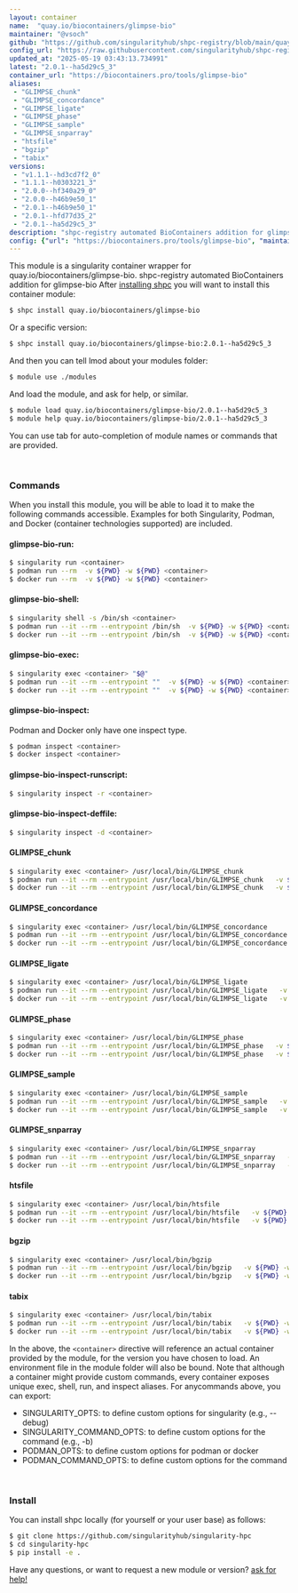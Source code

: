 ```yaml
---
layout: container
name:  "quay.io/biocontainers/glimpse-bio"
maintainer: "@vsoch"
github: "https://github.com/singularityhub/shpc-registry/blob/main/quay.io/biocontainers/glimpse-bio/container.yaml"
config_url: "https://raw.githubusercontent.com/singularityhub/shpc-registry/main/quay.io/biocontainers/glimpse-bio/container.yaml"
updated_at: "2025-05-19 03:43:13.734991"
latest: "2.0.1--ha5d29c5_3"
container_url: "https://biocontainers.pro/tools/glimpse-bio"
aliases:
 - "GLIMPSE_chunk"
 - "GLIMPSE_concordance"
 - "GLIMPSE_ligate"
 - "GLIMPSE_phase"
 - "GLIMPSE_sample"
 - "GLIMPSE_snparray"
 - "htsfile"
 - "bgzip"
 - "tabix"
versions:
 - "v1.1.1--hd3cd7f2_0"
 - "1.1.1--h0303221_3"
 - "2.0.0--hf340a29_0"
 - "2.0.0--h46b9e50_1"
 - "2.0.1--h46b9e50_1"
 - "2.0.1--hfd77d35_2"
 - "2.0.1--ha5d29c5_3"
description: "shpc-registry automated BioContainers addition for glimpse-bio"
config: {"url": "https://biocontainers.pro/tools/glimpse-bio", "maintainer": "@vsoch", "description": "shpc-registry automated BioContainers addition for glimpse-bio", "latest": {"2.0.1--ha5d29c5_3": "sha256:bb9579de652942888a20e6add48387e790447589f99b492bb9fc257ba8f5904e"}, "tags": {"v1.1.1--hd3cd7f2_0": "sha256:31ea0d60db8f22d95c3d6cc8c4ca3899e7c4ee659169a00b93ba7c0e0fd1a207", "1.1.1--h0303221_3": "sha256:bd344086b0116b07dfe588efa3fc9bb112ab5cd942409c9d18b1c733178f9bc5", "2.0.0--hf340a29_0": "sha256:7fdd7991f5d4374027df25b73c0b3ddf8de8b8e3562254dbd4aeff1d999794a6", "2.0.0--h46b9e50_1": "sha256:2f205783a57e2e61d820f40d4105d503b5031df830f1fe1bb162735cdd9b0115", "2.0.1--h46b9e50_1": "sha256:6d91bc8703f2cdc26d6a60980fef227059b21f1fae96c6ff1641c55e88ebd179", "2.0.1--hfd77d35_2": "sha256:9fd05378c917a906cd4a4c6e68cdfbc768b99f25f4369aa7f4a1fec93bbe74ce", "2.0.1--ha5d29c5_3": "sha256:bb9579de652942888a20e6add48387e790447589f99b492bb9fc257ba8f5904e"}, "docker": "quay.io/biocontainers/glimpse-bio", "aliases": {"GLIMPSE_chunk": "/usr/local/bin/GLIMPSE_chunk", "GLIMPSE_concordance": "/usr/local/bin/GLIMPSE_concordance", "GLIMPSE_ligate": "/usr/local/bin/GLIMPSE_ligate", "GLIMPSE_phase": "/usr/local/bin/GLIMPSE_phase", "GLIMPSE_sample": "/usr/local/bin/GLIMPSE_sample", "GLIMPSE_snparray": "/usr/local/bin/GLIMPSE_snparray", "htsfile": "/usr/local/bin/htsfile", "bgzip": "/usr/local/bin/bgzip", "tabix": "/usr/local/bin/tabix"}}
---
```


This module is a singularity container wrapper for quay.io/biocontainers/glimpse-bio.
shpc-registry automated BioContainers addition for glimpse-bio
After [installing shpc](#install) you will want to install this container module:


```bash
$ shpc install quay.io/biocontainers/glimpse-bio
```

Or a specific version:

```bash
$ shpc install quay.io/biocontainers/glimpse-bio:2.0.1--ha5d29c5_3
```

And then you can tell lmod about your modules folder:

```bash
$ module use ./modules
```

And load the module, and ask for help, or similar.

```bash
$ module load quay.io/biocontainers/glimpse-bio/2.0.1--ha5d29c5_3
$ module help quay.io/biocontainers/glimpse-bio/2.0.1--ha5d29c5_3
```

You can use tab for auto-completion of module names or commands that are provided.

<br>

### Commands

When you install this module, you will be able to load it to make the following commands accessible.
Examples for both Singularity, Podman, and Docker (container technologies supported) are included.

#### glimpse-bio-run:

```bash
$ singularity run <container>
$ podman run --rm  -v ${PWD} -w ${PWD} <container>
$ docker run --rm  -v ${PWD} -w ${PWD} <container>
```

#### glimpse-bio-shell:

```bash
$ singularity shell -s /bin/sh <container>
$ podman run --it --rm --entrypoint /bin/sh  -v ${PWD} -w ${PWD} <container>
$ docker run --it --rm --entrypoint /bin/sh  -v ${PWD} -w ${PWD} <container>
```

#### glimpse-bio-exec:

```bash
$ singularity exec <container> "$@"
$ podman run --it --rm --entrypoint ""  -v ${PWD} -w ${PWD} <container> "$@"
$ docker run --it --rm --entrypoint ""  -v ${PWD} -w ${PWD} <container> "$@"
```

#### glimpse-bio-inspect:

Podman and Docker only have one inspect type.

```bash
$ podman inspect <container>
$ docker inspect <container>
```

#### glimpse-bio-inspect-runscript:

```bash
$ singularity inspect -r <container>
```

#### glimpse-bio-inspect-deffile:

```bash
$ singularity inspect -d <container>
```


#### GLIMPSE_chunk

```bash
$ singularity exec <container> /usr/local/bin/GLIMPSE_chunk
$ podman run --it --rm --entrypoint /usr/local/bin/GLIMPSE_chunk   -v ${PWD} -w ${PWD} <container> -c " $@"
$ docker run --it --rm --entrypoint /usr/local/bin/GLIMPSE_chunk   -v ${PWD} -w ${PWD} <container> -c " $@"
```


#### GLIMPSE_concordance

```bash
$ singularity exec <container> /usr/local/bin/GLIMPSE_concordance
$ podman run --it --rm --entrypoint /usr/local/bin/GLIMPSE_concordance   -v ${PWD} -w ${PWD} <container> -c " $@"
$ docker run --it --rm --entrypoint /usr/local/bin/GLIMPSE_concordance   -v ${PWD} -w ${PWD} <container> -c " $@"
```


#### GLIMPSE_ligate

```bash
$ singularity exec <container> /usr/local/bin/GLIMPSE_ligate
$ podman run --it --rm --entrypoint /usr/local/bin/GLIMPSE_ligate   -v ${PWD} -w ${PWD} <container> -c " $@"
$ docker run --it --rm --entrypoint /usr/local/bin/GLIMPSE_ligate   -v ${PWD} -w ${PWD} <container> -c " $@"
```


#### GLIMPSE_phase

```bash
$ singularity exec <container> /usr/local/bin/GLIMPSE_phase
$ podman run --it --rm --entrypoint /usr/local/bin/GLIMPSE_phase   -v ${PWD} -w ${PWD} <container> -c " $@"
$ docker run --it --rm --entrypoint /usr/local/bin/GLIMPSE_phase   -v ${PWD} -w ${PWD} <container> -c " $@"
```


#### GLIMPSE_sample

```bash
$ singularity exec <container> /usr/local/bin/GLIMPSE_sample
$ podman run --it --rm --entrypoint /usr/local/bin/GLIMPSE_sample   -v ${PWD} -w ${PWD} <container> -c " $@"
$ docker run --it --rm --entrypoint /usr/local/bin/GLIMPSE_sample   -v ${PWD} -w ${PWD} <container> -c " $@"
```


#### GLIMPSE_snparray

```bash
$ singularity exec <container> /usr/local/bin/GLIMPSE_snparray
$ podman run --it --rm --entrypoint /usr/local/bin/GLIMPSE_snparray   -v ${PWD} -w ${PWD} <container> -c " $@"
$ docker run --it --rm --entrypoint /usr/local/bin/GLIMPSE_snparray   -v ${PWD} -w ${PWD} <container> -c " $@"
```


#### htsfile

```bash
$ singularity exec <container> /usr/local/bin/htsfile
$ podman run --it --rm --entrypoint /usr/local/bin/htsfile   -v ${PWD} -w ${PWD} <container> -c " $@"
$ docker run --it --rm --entrypoint /usr/local/bin/htsfile   -v ${PWD} -w ${PWD} <container> -c " $@"
```


#### bgzip

```bash
$ singularity exec <container> /usr/local/bin/bgzip
$ podman run --it --rm --entrypoint /usr/local/bin/bgzip   -v ${PWD} -w ${PWD} <container> -c " $@"
$ docker run --it --rm --entrypoint /usr/local/bin/bgzip   -v ${PWD} -w ${PWD} <container> -c " $@"
```


#### tabix

```bash
$ singularity exec <container> /usr/local/bin/tabix
$ podman run --it --rm --entrypoint /usr/local/bin/tabix   -v ${PWD} -w ${PWD} <container> -c " $@"
$ docker run --it --rm --entrypoint /usr/local/bin/tabix   -v ${PWD} -w ${PWD} <container> -c " $@"
```



In the above, the `<container>` directive will reference an actual container provided
by the module, for the version you have chosen to load. An environment file in the
module folder will also be bound. Note that although a container
might provide custom commands, every container exposes unique exec, shell, run, and
inspect aliases. For anycommands above, you can export:

 - SINGULARITY_OPTS: to define custom options for singularity (e.g., --debug)
 - SINGULARITY_COMMAND_OPTS: to define custom options for the command (e.g., -b)
 - PODMAN_OPTS: to define custom options for podman or docker
 - PODMAN_COMMAND_OPTS: to define custom options for the command

<br>

### Install

You can install shpc locally (for yourself or your user base) as follows:

```bash
$ git clone https://github.com/singularityhub/singularity-hpc
$ cd singularity-hpc
$ pip install -e .
```

Have any questions, or want to request a new module or version? [ask for help!](https://github.com/singularityhub/singularity-hpc/issues)